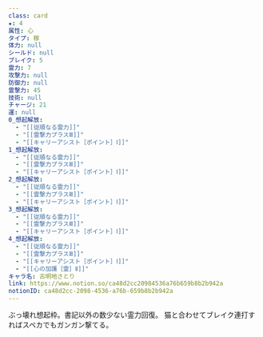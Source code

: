 ```yaml
---
class: card
★: 4
属性: 心
タイプ: 稼
体力: null
シールド: null
ブレイク: 5
霊力: 7
攻撃力: null
防御力: null
霊撃力: 45
技術: null
チャージ: 21
運: null
0_想起解放:
  - "[[従順なる霊力]]"
  - "[[霊撃力プラスⅢ]]"
  - "[[キャリーアシスト［ポイント］Ⅰ]]"
1_想起解放:
  - "[[従順なる霊力]]"
  - "[[霊撃力プラスⅢ]]"
  - "[[キャリーアシスト［ポイント］Ⅰ]]"
2_想起解放:
  - "[[従順なる霊力]]"
  - "[[霊撃力プラスⅢ]]"
  - "[[キャリーアシスト［ポイント］Ⅰ]]"
3_想起解放:
  - "[[従順なる霊力]]"
  - "[[霊撃力プラスⅢ]]"
  - "[[キャリーアシスト［ポイント］Ⅰ]]"
4_想起解放:
  - "[[従順なる霊力]]"
  - "[[霊撃力プラスⅢ]]"
  - "[[キャリーアシスト［ポイント］Ⅰ]]"
  - "[[心の加護［霊］Ⅱ]]"
キャラ名: 古明地さとり
link: https://www.notion.so/ca48d2cc20984536a76b659b8b2b942a
notionID: ca48d2cc-2098-4536-a76b-659b8b2b942a
---
```

ぶっ壊れ想起枠。書記以外の数少ない霊力回復。
猫と合わせてブレイク連打すればスペカでもガンガン撃てる。